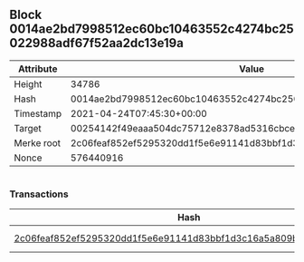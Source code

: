 ## Block 0014ae2bd7998512ec60bc10463552c4274bc25022988adf67f52aa2dc13e19a

Attribute | Value
--- | ---
Height | 34786
Hash | 0014ae2bd7998512ec60bc10463552c4274bc25022988adf67f52aa2dc13e19a
Timestamp | 2021-04-24T07:45:30+00:00
Target | 00254142f49eaaa504dc75712e8378ad5316cbcead634704b3734b6271167cc4
Merke root | 2c06feaf852ef5295320dd1f5e6e91141d83bbf1d3c16a5a809b59dd2fa52b63
Nonce | 576440916

```

```

### Transactions

Hash | Amount
--- | ---
[2c06feaf852ef5295320dd1f5e6e91141d83bbf1d3c16a5a809b59dd2fa52b63](2c06feaf852ef5295320dd1f5e6e91141d83bbf1d3c16a5a809b59dd2fa52b63.md) | 10.00000000 SKEPTI 
